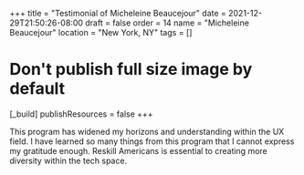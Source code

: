 +++
title = "Testimonial of Micheleine Beaucejour"
date = 2021-12-29T21:50:26-08:00
draft = false
order = 14
name = "Micheleine Beaucejour"
location = "New York, NY"
tags = []

# Don't publish full size image by default
[_build]
publishResources = false
+++

This program has widened my horizons and understanding within the UX field. I
have learned so many things from this program that I cannot express my gratitude
enough. Reskill Americans is essential to creating more diversity within the
tech space.
